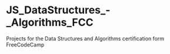 # JS_DataStructures_-_Algorithms_FCC
Projects for the Data Structures and Algorithms certification form FreeCodeCamp
